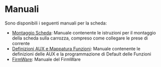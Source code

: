# Manuali
Sono disponibili i seguenti manuali per la scheda:
- [Montaggio Scheda](https://github.com/TheFidax/TFX073/blob/main/Manuali/TFX073_Montaggio_Scheda.odt): Manuale contenente le istruzioni per il montaggio della scheda sulla carrozza, compreso come collegare le prese di corrente</br>
- [Definizioni AUX e Mappatura Funzioni](https://github.com/TheFidax/TFX073/blob/main/Manuali/TFX073_Mappatura_AUXs_Funzioni.odt): Manuale contenente le definizioni delle AUX e la programmazione di Default delle Funzioni</br>
- [FirmWare](https://github.com/TheFidax/TFX_FIRMWARE_SCHEDE_ILLUMINAZIONE): Manuale del FirmWare</br>
